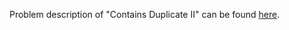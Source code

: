 Problem description of "Contains Duplicate II" can be found [here](https://leetcode.com/problems/contains-duplicate-ii/).